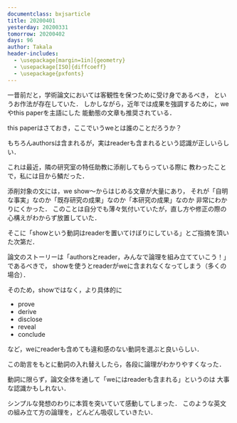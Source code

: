 ```yaml
---
documentclass: bxjsarticle
title: 20200401
yesterday: 20200331
tomorrow: 20200402
days: 96
author: Takala
header-includes:
  - \usepackage[margin=1in]{geometry}
  - \usepackage[ISO]{diffcoeff}
  - \usepackage{pxfonts}
---
```




一昔前だと，学術論文においては客観性を保つために受け身であるべき，
というお作法が存在していた．
しかしながら，近年では成果を強調するために，weやthis paperを主語にした
能動態の文章も推奨されている．


this paperはさておき，ここでいうweとは誰のことだろうか？



もちろんauthorsは含まれるが，実はreaderも含まれるという認識が正しいらしい．


これは最近，隣の研究室の特任助教に添削してもらっている際に
教わったことで，私には目から鱗だった．



添削対象の文には，we show～からはじめる文章が大量にあり，
それが「自明な事実」なのか「既存研究の成果」なのか「本研究の成果」なのか
非常にわかりにくかった．
このことは自分でも薄々気付いていたが，直し方や修正の際の心構えがわからず放置していた．


そこに「showという動詞はreaderを置いてけぼりにしている」とご指摘を頂いた次第だ．


論文のストーリーは「authorsとreader，みんなで論理を組み立てていこう！」であるべきで，
showを使うとreaderがweに含まれなくなってしまう（多くの場合）．


そのため，showではなく，より具体的に

* prove
* derive
* disclose
* reveal
* conclude

など，weにreaderも含めても違和感のない動詞を選ぶと良いらしい．


この助言をもとに動詞の入れ替えしたら，各段に論理がわかりやすくなった．


動詞に限らず，論文全体を通して「weにはreaderも含まれる」というのは
大事な認識かもしれない．


シンプルな発想のわりに本質を突いていて感動してしまった．
このような英文の組み立て方の論理を，どんどん吸収していきたい．